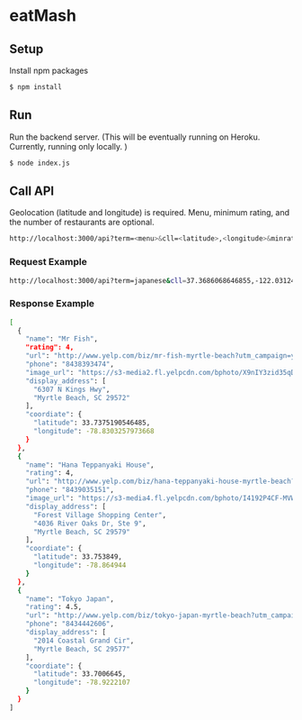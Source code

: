 # eatMash

## Setup
Install npm packages
```bash
$ npm install
```

## Run
Run the backend server. (This will be eventually running on Heroku. Currently, running only locally. )
```bash
$ node index.js
```

## Call API
Geolocation (latitude and longitude) is required. Menu, minimum rating, and the number of restaurants are optional. 
```bash
http://localhost:3000/api?term=<menu>&cll=<latitude>,<longitude>&minrat=<minimum_rating>&num=3
```

### Request Example
```bash
http://localhost:3000/api?term=japanese&cll=37.3686068646855,-122.03124365&minrat=4&num=3
```

### Response Example
```bash
[
  {
    "name": "Mr Fish",
    "rating": 4,
    "url": "http://www.yelp.com/biz/mr-fish-myrtle-beach?utm_campaign=yelp_api&utm_medium=api_v2_search&utm_source=QfJXdX9KxsuHZ04ruLg3qg",
    "phone": "8438393474",
    "image_url": "https://s3-media2.fl.yelpcdn.com/bphoto/X9nIY3zid35qDwl3uaOnew/ms.jpg",
    "display_address": [
      "6307 N Kings Hwy",
      "Myrtle Beach, SC 29572"
    ],
    "coordiate": {
      "latitude": 33.7375190546485,
      "longitude": -78.8303257973668
    }
  },
  {
    "name": "Hana Teppanyaki House",
    "rating": 4,
    "url": "http://www.yelp.com/biz/hana-teppanyaki-house-myrtle-beach?utm_campaign=yelp_api&utm_medium=api_v2_search&utm_source=QfJXdX9KxsuHZ04ruLg3qg",
    "phone": "8439035151",
    "image_url": "https://s3-media4.fl.yelpcdn.com/bphoto/I4192P4CF-MVWQbeHJAcUw/ms.jpg",
    "display_address": [
      "Forest Village Shopping Center",
      "4036 River Oaks Dr, Ste 9",
      "Myrtle Beach, SC 29579"
    ],
    "coordiate": {
      "latitude": 33.753849,
      "longitude": -78.864944
    }
  },
  {
    "name": "Tokyo Japan",
    "rating": 4.5,
    "url": "http://www.yelp.com/biz/tokyo-japan-myrtle-beach?utm_campaign=yelp_api&utm_medium=api_v2_search&utm_source=QfJXdX9KxsuHZ04ruLg3qg",
    "phone": "8434442606",
    "display_address": [
      "2014 Coastal Grand Cir",
      "Myrtle Beach, SC 29577"
    ],
    "coordiate": {
      "latitude": 33.7006645,
      "longitude": -78.9222107
    }
  }
]
```
